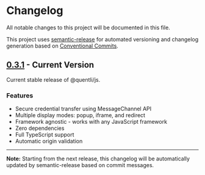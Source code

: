 # Changelog

All notable changes to this project will be documented in this file.

This project uses [semantic-release](https://github.com/semantic-release/semantic-release) for automated versioning and changelog generation based on [Conventional Commits](https://www.conventionalcommits.org/).

## [0.3.1](https://github.com/quentli/quentli-js/releases/tag/v0.3.1) - Current Version

Current stable release of @quentli/js.

### Features

- Secure credential transfer using MessageChannel API
- Multiple display modes: popup, iframe, and redirect
- Framework agnostic - works with any JavaScript framework
- Zero dependencies
- Full TypeScript support
- Automatic origin validation

---

**Note:** Starting from the next release, this changelog will be automatically updated by semantic-release based on commit messages.

